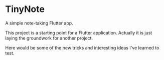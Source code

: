 # TinyNote

A simple note-taking Flutter app.

This project is a starting point for a Flutter application. Actually it is just
laying the groundwork for another project.

Here would be some of the new tricks and interesting ideas I've learned to test.
